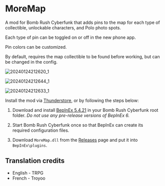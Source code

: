 # MoreMap

A mod for Bomb Rush Cyberfunk that adds pins to the map for each type of collectible, unlockable characters, and Polo photo spots.

Each type of pin can be toggled on or off in the new phone app.

Pin colors can be customized.

By default, requires the map collectible to be found before working, but can be changed in the config.

![20240124212620_1](https://github.com/TRPG0/BRC-MoreMap/assets/80716066/f58e955c-62e2-4e31-88bb-975a7124c6c1)

![20240124212644_1](https://github.com/TRPG0/BRC-MoreMap/assets/80716066/08256f15-e29b-408a-84c5-05d645c2711a)

![20240124212633_1](https://github.com/TRPG0/BRC-MoreMap/assets/80716066/98709cab-6a96-4d95-9014-e841b2251e9c)

Install the mod via [Thunderstore](https://thunderstore.io/c/bomb-rush-cyberfunk/p/TRPG/MoreMap/), or by following the steps below:

1. Download and install [BepInEx 5.4.21](https://github.com/BepInEx/BepInEx/releases/tag/v5.4.21) in your Bomb Rush Cyberfunk root folder. *Do not use any pre-release versions of BepInEx 6.*

2. Start Bomb Rush Cyberfunk once so that BepInEx can create its required configuration files.

3. Download `MoreMap.dll` from the [Releases](https://github.com/TRPG0/BRC-MoreMap/releases) page and put it into `BepInEx\plugins`.

## Translation credits

- English - TRPG
- French - Troyoo